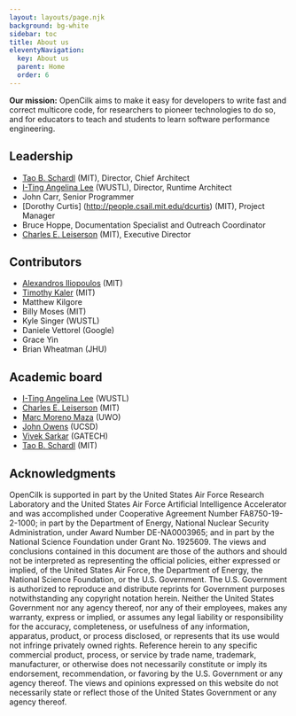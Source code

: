 ```yaml
---
layout: layouts/page.njk
background: bg-white
sidebar: toc
title: About us
eleventyNavigation:
  key: About us
  parent: Home
  order: 6
---
```


**Our mission:** OpenCilk aims to make it easy for developers to write fast and correct multicore code, for researchers to pioneer technologies to do so, and for educators to teach and students to learn software performance engineering.

## Leadership

<div class="list-tight">

- [Tao B. Schardl](http://neboat.mit.edu/) (MIT), Director, Chief Architect
- [I-Ting Angelina Lee](http://www.cse.wustl.edu/~angelee/) (WUSTL), Director, Runtime Architect
- John Carr, Senior Programmer
- [Dorothy Curtis] (http://people.csail.mit.edu/dcurtis) (MIT), Project Manager
- Bruce Hoppe, Documentation Specialist and Outreach Coordinator
- [Charles E. Leiserson](https://people.csail.mit.edu/cel/) (MIT), Executive Director
</div>

## Contributors

<div class="list-tight">

- [Alexandros Iliopoulos](https://www.csail.mit.edu/person/alexandros-stavros-iliopoulos) (MIT)
- [Timothy Kaler](https://www.csail.mit.edu/person/timothy-kaler) (MIT)
- Matthew Kilgore
- Billy Moses (MIT)
- Kyle Singer (WUSTL)
- Daniele Vettorel (Google)
- Grace Yin  <!-- (XXX Where is grace) -->
- Brian Wheatman (JHU)
</div>

## Academic board

<div class="list-tight">
  
- [I-Ting Angelina Lee](http://www.cse.wustl.edu/~angelee/) (WUSTL)
- [Charles E. Leiserson](https://people.csail.mit.edu/cel/) (MIT)
- [Marc Moreno Maza](http://www.csd.uwo.ca/~moreno/) (UWO)
- [John Owens](https://www.ece.ucdavis.edu/~jowens/) (UCSD)
- [Vivek Sarkar](https://vsarkar.cc.gatech.edu) (GATECH)
- [Tao B. Schardl](http://neboat.mit.edu/) (MIT)
</div>

<!--
<div class="list-tight">
{% for person in academic_board %}
 - [{{ person.name }}]({{ person.url }}), {{ person.organization }}
{% endfor %}
</div>
-->

<!--
## Advisory board

<div class="list-tight">
{% for person in advisory_board %}
 - [{{ person.name }}]({{ person.url }}), {{ person.organization }}
{% endfor %}
</div>
-->

## Acknowledgments

OpenCilk is supported in part by the United States Air Force Research Laboratory and the United States Air Force Artificial Intelligence Accelerator and was accomplished under Cooperative Agreement Number FA8750-19-2-1000; in part by the Department of Energy, National Nuclear Security Administration, under Award Number DE-NA0003965; and in part by the National Science Foundation under Grant No. 1925609.  The views and conclusions contained in this document are those of the authors and should not be interpreted as representing the official policies, either expressed or implied, of the United States Air Force, the Department of Energy, the National Science Foundation, or the U.S. Government. The U.S. Government is authorized to reproduce and distribute reprints for Government purposes notwithstanding any copyright notation herein.   Neither the United States Government nor any agency thereof, nor any of their employees, makes any warranty, express or implied, or assumes any legal liability or responsibility for the accuracy, completeness, or usefulness of any information, apparatus, product, or process disclosed, or represents that its use would not infringe privately owned rights. Reference herein to any specific commercial product, process, or service by trade name, trademark, manufacturer, or otherwise does not necessarily constitute or imply its endorsement, recommendation, or favoring by the U.S. Government or any agency thereof. The views and opinions expressed on this website do not necessarily state or reflect those of the United States Government or any agency thereof.
  

